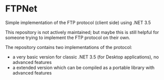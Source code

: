 # FTPNet
Simple implementation of the FTP protocol (client side) using .NET 3.5

This repository is not actively maintained; but maybe this is still helpful for someone trying to implement the FTP protocol on their own.

The repository contains two implementations of the protocol:

- a very basic version for classic .NET 3.5 (for Desktop applications), no advanced features
- a extended version which can be compiled as a portable library with advanced features